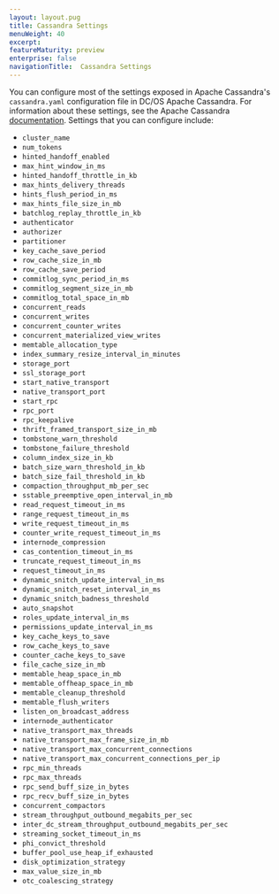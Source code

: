 ```yaml
---
layout: layout.pug
title: Cassandra Settings
menuWeight: 40
excerpt:
featureMaturity: preview
enterprise: false
navigationTitle:  Cassandra Settings
---
```


<!-- This source repo for this topic is https://github.com/dcos-cassandra-service -->


You can configure most of the settings exposed in Apache Cassandra's `cassandra.yaml` configuration file in DC/OS Apache Cassandra. For information about these settings, see the Apache Cassandra [documentation](http://cassandra.apache.org/doc/latest/configuration/cassandra_config_file.html). Settings that you can configure include:

*   `cluster_name`
*   `num_tokens`
*   `hinted_handoff_enabled`
*   `max_hint_window_in_ms`
*   `hinted_handoff_throttle_in_kb`
*   `max_hints_delivery_threads`
*   `hints_flush_period_in_ms`
*   `max_hints_file_size_in_mb`
*   `batchlog_replay_throttle_in_kb`
*   `authenticator`
*   `authorizer`
*   `partitioner`
*   `key_cache_save_period`
*   `row_cache_size_in_mb`
*   `row_cache_save_period`
*   `commitlog_sync_period_in_ms`
*   `commitlog_segment_size_in_mb`
*   `commitlog_total_space_in_mb`
*   `concurrent_reads`
*   `concurrent_writes`
*   `concurrent_counter_writes`
*   `concurrent_materialized_view_writes`
*   `memtable_allocation_type`
*   `index_summary_resize_interval_in_minutes`
*   `storage_port`
*   `ssl_storage_port`
*   `start_native_transport`
*   `native_transport_port`
*   `start_rpc`
*   `rpc_port`
*   `rpc_keepalive`
*   `thrift_framed_transport_size_in_mb`
*   `tombstone_warn_threshold`
*   `tombstone_failure_threshold`
*   `column_index_size_in_kb`
*   `batch_size_warn_threshold_in_kb`
*   `batch_size_fail_threshold_in_kb`
*   `compaction_throughput_mb_per_sec`
*   `sstable_preemptive_open_interval_in_mb`
*   `read_request_timeout_in_ms`
*   `range_request_timeout_in_ms`
*   `write_request_timeout_in_ms`
*   `counter_write_request_timeout_in_ms`
*   `internode_compression`
*   `cas_contention_timeout_in_ms`
*   `truncate_request_timeout_in_ms`
*   `request_timeout_in_ms`
*   `dynamic_snitch_update_interval_in_ms`
*   `dynamic_snitch_reset_interval_in_ms`
*   `dynamic_snitch_badness_threshold`
*   `auto_snapshot`
*   `roles_update_interval_in_ms`
*   `permissions_update_interval_in_ms`
*   `key_cache_keys_to_save`
*   `row_cache_keys_to_save`
*   `counter_cache_keys_to_save`
*   `file_cache_size_in_mb`
*   `memtable_heap_space_in_mb`
*   `memtable_offheap_space_in_mb`
*   `memtable_cleanup_threshold`
*   `memtable_flush_writers`
*   `listen_on_broadcast_address`
*   `internode_authenticator`
*   `native_transport_max_threads`
*   `native_transport_max_frame_size_in_mb`
*   `native_transport_max_concurrent_connections`
*   `native_transport_max_concurrent_connections_per_ip`
*   `rpc_min_threads`
*   `rpc_max_threads`
*   `rpc_send_buff_size_in_bytes`
*   `rpc_recv_buff_size_in_bytes`
*   `concurrent_compactors`
*   `stream_throughput_outbound_megabits_per_sec`
*   `inter_dc_stream_throughput_outbound_megabits_per_sec`
*   `streaming_socket_timeout_in_ms`
*   `phi_convict_threshold`
*   `buffer_pool_use_heap_if_exhausted`
*   `disk_optimization_strategy`
*   `max_value_size_in_mb`
*   `otc_coalescing_strategy`
